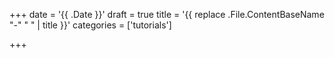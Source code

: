 +++
date = '{{ .Date }}'
draft = true
title = '{{ replace .File.ContentBaseName "-" " " | title }}'
categories = ['tutorials']

+++

